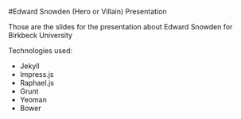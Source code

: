 #Edward Snowden (Hero or Villain) Presentation

Those are the slides for the presentation about Edward Snowden for Birkbeck University

Technologies used:

- Jekyll
- Impress.js
- Raphael.js
- Grunt
- Yeoman
- Bower

